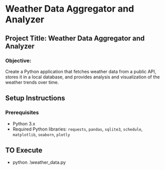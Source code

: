 # Weather Data Aggregator and Analyzer

## Project Title: Weather Data Aggregator and Analyzer

### Objective:
Create a Python application that fetches weather data from a public API, stores it in a local database, and provides analysis and visualization of the weather trends over time.

## Setup Instructions

### Prerequisites

- Python 3.x
- Required Python libraries: `requests`, `pandas`, `sqlite3`, `schedule`, `matplotlib`, `seaborn`, `plotly`

## TO Execute
- python .\weather_data.py
